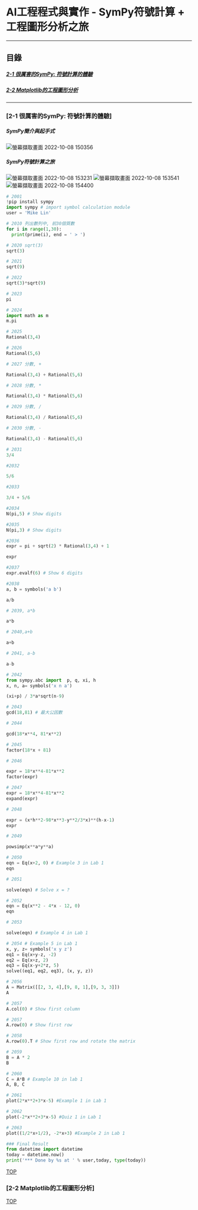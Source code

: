 # AI工程程式與實作 - SymPy符號計算 + 工程圖形分析之旅

<a name="000"/>

---
## 目錄
##### [2-1 很厲害的SymPy: 符號計算的體驗](#001)
##### [2-2 Matplotlib的工程圖形分析](#002)
---

<a name="001"/>

### [2-1 很厲害的SymPy: 符號計算的體驗]

##### SymPy簡介與起手式
![螢幕擷取畫面 2022-10-08 150356](https://user-images.githubusercontent.com/89327055/194694670-6ba03b78-4d70-4ed2-b38d-a92082b5a061.png)

##### SymPy符號計算之旅
![螢幕擷取畫面 2022-10-08 153231](https://user-images.githubusercontent.com/89327055/194696349-658db6ba-022c-4b39-97ba-48f0c2d38653.png)
![螢幕擷取畫面 2022-10-08 153541](https://user-images.githubusercontent.com/89327055/194696352-29712bf6-fcad-4e7c-b838-5fd8af976906.png)
![螢幕擷取畫面 2022-10-08 154400](https://user-images.githubusercontent.com/89327055/194696353-f8e00b91-493b-4741-9138-8877dd6df692.png)

````python
# 2001
!pip install sympy
import sympy # import symbol calculation module
user = 'Mike Lin'

# 2010 列出數列中, 前30個質數
for i in range(1,30):
  print(prime(i), end = ' > ')

# 2020 sqrt(3)
sqrt(3)

# 2021
sqrt(9)

# 2022
sqrt(3)*sqrt(9)

# 2023
pi

# 2024
import math as m
m.pi

# 2025
Rational(3,4)

# 2026
Rational(5,6)

# 2027 分數, +

Rational(3,4) + Rational(5,6)

# 2028 分數, *

Rational(3,4) * Rational(5,6)

# 2029 分數, /

Rational(3,4) / Rational(5,6)

# 2030 分數, -

Rational(3,4) - Rational(5,6)

# 2031
3/4

#2032

5/6

#2033

3/4 + 5/6

#2034
N(pi,5) # Show digits

#2035
N(pi,3) # Show digits

#2036
expr = pi + sqrt(2) * Rational(3,4) + 1

expr

#2037
expr.evalf(6) # Show 6 digits

#2038
a, b = symbols('a b')

a/b

# 2039, a*b

a*b

# 2040,a+b

a+b

# 2041, a-b

a-b

# 2042
from sympy.abc import  p, q, xi, h
x, n, a= symbols('x n a')

(xi+p) / 3*a*sqrt(n-9)

# 2043
gcd(18,81) # 最大公因數

# 2044

gcd(18*x**4, 81*x**2)

# 2045
factor(18*x + 81)

# 2046

expr = 18*x**4-81*x**2
factor(expr)

# 2047
expr = 18*x**4-81*x**2
expand(expr)

# 2048

expr = (x*h**2-98*x**3-y**2/3*x)**(h-x-1)
expr

# 2049

powsimp(x**a*y**a)

# 2050
eqn = Eq(x+2, 0) # Example 3 in Lab 1
eqn

# 2051

solve(eqn) # Solve x = ?

# 2052
eqn = Eq(x**2 - 4*x - 12, 0)
eqn

# 2053

solve(eqn) # Example 4 in Lab 1

# 2054 # Example 5 in Lab 1
x, y, z= symbols('x y z')
eq1 = Eq(x+y-z, -2)
eq2 = Eq(x+z, 2)
eq3 = Eq(x-y+2*z, 5) 
solve((eq1, eq2, eq3), (x, y, z))

# 2056
A = Matrix([[2, 3, 4],[9, 8, 1],[9, 3, 3]])
A

# 2057
A.col(0) # Show first column

# 2057
A.row(0) # Show first row

# 2058
A.row(0).T # Show first row and rotate the matrix

# 2059
B = A * 2
B

# 2060
C = A*B # Example 10 in lab 1
A, B, C

# 2061
plot(2*x**2+3*x-5) #Example 1 in Lab 1

# 2062
plot(-2*x**2+3*x-5) #Quiz 1 in Lab 1

# 2063
plot((1/2*x+1/2), -2*x+3) #Example 2 in Lab 1

### Final Result
from datetime import datetime
today = datetime.now()
print('*** Done by %s at ' % user,today, type(today))
````


[TOP](#000)

<a name="002"/>

### [2-2 Matplotlib的工程圖形分析]


[TOP](#000)
